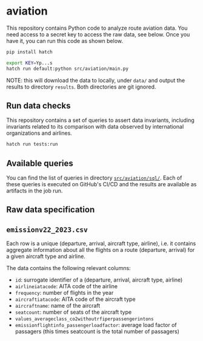 # aviation

This repository contains Python code to analyze route aviation data.
You need access to a secret key to access the raw data, see below.
Once you have it, you can run this code as shown below.

```bash
pip install hatch

export KEY=Yp...s
hatch run default:python src/aviation/main.py
```

NOTE: this will download the data to locally, under `data/` and output the results to directory `results`.
Both directories are git ignored.

## Run data checks

This repository contains a set of queries to assert data invariants, including invariants related to its comparison with
data observed by international organizations and airlines.

```bash
hatch run tests:run
```

## Available queries

You can find the list of queries in directory [`src/aviation/sql/`](./src/aviation/sql/).
Each of these queries is executed on GitHub's CI/CD and the results are available as artifacts in the job run.

## Raw data specification

## `emissionv22_2023.csv`

Each row is a unique (departure, arrival, aircraft type, airline), i.e. it contains aggregate information
about all the flights on a route (departure, arrival) for a given aircraft type and airline.

The data contains the following relevant columns:

* `id`: surrogate identifier of a (departure, arrival, aircraft type, airline)
* `airlineiatacode`: AITA code of the airline
* `frequency`: number of flights in the year
* `aircraftiatacode`: AITA code of the aircraft type
* `aircraftname`: name of the aircraft
* `seatcount`: number of seats of the aircraft type
* `values_averageclass_co2withoutrfiperpassengerintons`
* `emissionflightinfo_passengerloadfactor`: average load factor of passagers (this times seatcount is the total number of passagers)
